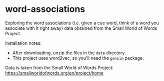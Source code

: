 # word-associations
Exploring the word associations (i.e. given a cue word, think of a word you associate with it right away) data obtained from the Small World of Words Project.

Installation notes:
- After downloading, unzip the files in the `data` directory.
- This project uses word2vec, so you'll need the `gensim` package.

Data is taken from the Small World of Words Project:
https://smallworldofwords.org/en/project/home

